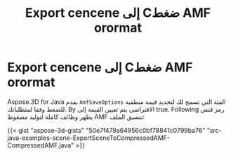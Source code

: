 ﻿---
title: Export cencene إلى Cضغط AMF orormat
type: docs
weight: 60
url: /ar/java/export-scene-to-compressed-amf-format/
description: Aspose.3D for Java يقدم فئة ptions mfSaveOالتي تسمح لك بتعيين قيمة منطقية للضغط وفقا لمتطلباتك.
---
# **Export cencene إلى Cضغط AMF orormat**
Aspose.3D for Java يقدم `AmfSaveOptions` الفئة التي تسمح لك لتحديد قيمة منطقية للضغط وفقا لمتطلباتك. By الافتراضي يتم تعيين القيمة إلى true. Following رمز قنص يظهر وظائف كاملة لتوليد مضغوط AMF تنسيق الملف:

{{< gist "aspose-3d-gists" "50e7f479a64956c0bf78841c0799ba76" "src-java-examples-scene-ExportSceneToCompressedAMF-CompressedAMF.java" >}}
